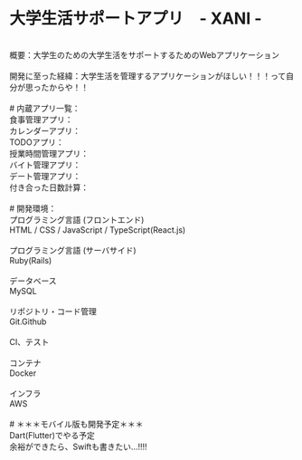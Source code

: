 # 大学生活サポートアプリ　- XANI -
 <br>
概要：大学生のための大学生活をサポートするためのWebアプリケーション <br>
 <br>
開発に至った経緯：大学生活を管理するアプリケーションがほしい！！！って自分が思ったからや！！ <br>
  <br>               
# 内蔵アプリ一覧：
 <br>
食事管理アプリ： <br>
カレンダーアプリ： <br>
TODOアプリ： <br>
授業時間管理アプリ： <br>
バイト管理アプリ： <br>
デート管理アプリ： <br>
付き合った日数計算： <br>
 <br>
# 開発環境： <br>
プログラミング言語 (フロントエンド)  <br>
HTML / CSS / JavaScript / TypeScript(React.js)  <br>
 <br>
プログラミング言語 (サーバサイド) <br>
Ruby(Rails) <br>
 <br>
データベース <br>
MySQL <br>
 <br>
リポジトリ・コード管理 <br>
Git.Github <br>
 <br>
CI、テスト <br>
 <br>
コンテナ <br>
Docker <br>
 <br>
インフラ <br>
AWS <br>
 <br>
# ＊＊＊モバイル版も開発予定＊＊＊ <br>
Dart(Flutter)でやる予定 <br>
 余裕ができたら、Swiftも書きたい...!!!!<br>
